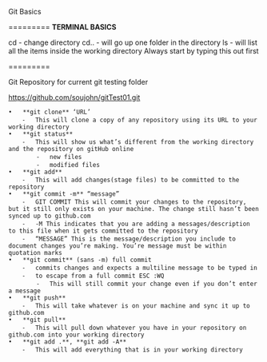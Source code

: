 Git Basics

=========
**TERMINAL BASICS**

cd - change directory
cd.. - will go up one folder in the directory
ls - will list all the items inside the working directory Always start by typing this out first

=========

Git Repository for current git testing folder

https://github.com/soujohn/gitTest01.git

	•	**git clone** ‘URL’
		⁃	This will clone a copy of any repository using its URL to your working directory
	•	**git status**
		⁃	This will show us what’s different from the working directory and the repository on gitHub online
			⁃	new files
			⁃	modified files
	•	**git add**
		⁃	This will add changes(stage files) to be committed to the repository
	•	**git commit -m** “message”
		⁃	GIT COMMIT This will commit your changes to the repository, but it still only exists on your machine. The change still hasn’t been synced up to github.com
		⁃	-M This indicates that you are adding a messages/description to this file when it gets committed to the repository
		⁃	“MESSAGE” This is the message/description you include to document changes you’re making. You’re message must be within quotation marks
	•	**git commit** (sans -m) full commit
		⁃	commits changes and expects a multiline message to be typed in
		⁃	to escape from a full commit ESC :WQ
			⁃	This will still commit your change even if you don’t enter a message
	•	**git push**
		⁃	This will take whatever is on your machine and sync it up to github.com
	•	**git pull**
		⁃	This will pull down whatever you have in your repository on github.com into your working directory
	•	**git add .**, **git add -A**
		⁃	This will add everything that is in your working directory
